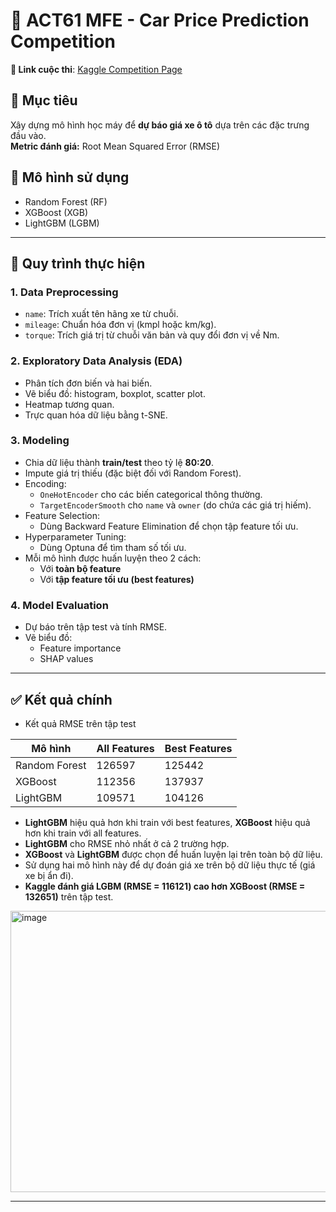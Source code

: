 
# 🚗 ACT61 MFE - Car Price Prediction Competition

**🔗 Link cuộc thi**: [Kaggle Competition Page](https://www.kaggle.com/competitions/act61-mfe-prediction-competition/overview)

## 🎯 Mục tiêu
Xây dựng mô hình học máy để **dự báo giá xe ô tô** dựa trên các đặc trưng đầu vào.  
**Metric đánh giá:** Root Mean Squared Error (RMSE)

## 🧠 Mô hình sử dụng
- Random Forest (RF)  
- XGBoost (XGB)  
- LightGBM (LGBM)

---

## 🔁 Quy trình thực hiện

### 1. Data Preprocessing
- `name`: Trích xuất tên hãng xe từ chuỗi.
- `mileage`: Chuẩn hóa đơn vị (kmpl hoặc km/kg).
- `torque`: Trích giá trị từ chuỗi văn bản và quy đổi đơn vị về Nm.

### 2. Exploratory Data Analysis (EDA)
- Phân tích đơn biến và hai biến.
- Vẽ biểu đồ: histogram, boxplot, scatter plot.
- Heatmap tương quan.
- Trực quan hóa dữ liệu bằng t-SNE.

### 3. Modeling
- Chia dữ liệu thành **train/test** theo tỷ lệ **80:20**.
- Impute giá trị thiếu (đặc biệt đối với Random Forest).
- Encoding:
  - `OneHotEncoder` cho các biến categorical thông thường.
  - `TargetEncoderSmooth` cho `name` và `owner` (do chứa các giá trị hiếm).
- Feature Selection:
  - Dùng Backward Feature Elimination để chọn tập feature tối ưu.
- Hyperparameter Tuning:
  - Dùng Optuna để tìm tham số tối ưu.
- Mỗi mô hình được huấn luyện theo 2 cách:
  - Với **toàn bộ feature**
  - Với **tập feature tối ưu (best features)**

### 4. Model Evaluation
- Dự báo trên tập test và tính RMSE.
- Vẽ biểu đồ:
  - Feature importance
  - SHAP values

---

## ✅ Kết quả chính
- Kết quả RMSE trên tập test

| Mô hình         | All Features     | Best Features    |
|----------------|------------------|------------------|
| Random Forest  | 126597           |     125442       |
| XGBoost        | 112356           | 137937           |
| LightGBM       | 109571           | 104126          |

- **LightGBM** hiệu quả hơn khi train với best features, **XGBoost** hiệu quả hơn khi train với all features.
- **LightGBM** cho RMSE nhỏ nhất ở cả 2 trường hợp.
- **XGBoost** và **LightGBM** được chọn để huấn luyện lại trên toàn bộ dữ liệu.
- Sử dụng hai mô hình này để dự đoán giá xe trên bộ dữ liệu thực tế (giá xe bị ẩn đi).
- **Kaggle đánh giá LGBM (RMSE = 116121) cao hơn XGBoost (RMSE = 132651)** trên tập test.
<img width="1056" height="450" alt="image" src="https://github.com/user-attachments/assets/40df026d-0548-4564-851e-4846a416b9f7" />


---


